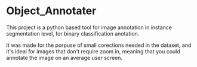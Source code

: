 # Object_Annotater

This project is a python based tool for image annotation in instance segmentation level, for binary classification anotation.

It was made for the porpuse of small corections needed in the dataset, and it's ideal for images that don't require zoom in, meaning that you could annotate the image on an average user screen.

